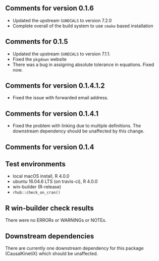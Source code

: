 ## Comments for version 0.1.6
+ Updated the upstream `SUNDIALS` to version 7.2.0
+ Complete overall of the build system to use `cmake` based installation

## Comments for 0.1.5
+ Updated the upstream `SUNDIALS` to version 7.1.1. 
+ Fixed the `pkgdown` website
+ There was a bug in assigning absolute tolerance in equations. Fixed now.

## Comments for version 0.1.4.1.2
* Fixed the issue with forwarded email address.

## Comments for version 0.1.4.1
* Fixed the problem with linking due to multiple definitions. The downstream 
dependency should be unaffected by this change.

## Comments for version 0.1.4

## Test environments
* local macOS install, R 4.0.0
* ubuntu 16.04.6 LTS (on travis-ci), R 4.0.0
* win-builder (R-release)
* `rhub::check_on_cran()` 

## R win-builder check results
There were no ERRORs or WARNINGs or NOTEs.

## Downstream dependencies
There are currently one downstream dependency for this package (CausalKinetiX) 
which should be unaffected.
